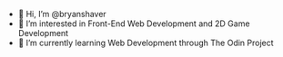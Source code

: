 - 👋 Hi, I’m @bryanshaver
- 👀 I’m interested in Front-End Web Development and 2D Game Development
- 🌱 I’m currently learning Web Development through The Odin Project


<!---
bryanshaver/bryanshaver is a ✨ special ✨ repository because its `README.md` (this file) appears on your GitHub profile.
You can click the Preview link to take a look at your changes.
--->
